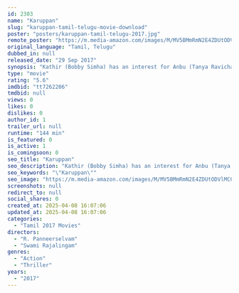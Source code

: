 ```yaml
---
id: 2303
name: "Karuppan"
slug: "karuppan-tamil-telugu-movie-download"
poster: "posters/karuppan-tamil-telugu-2017.jpg"
remote_poster: "https://m.media-amazon.com/images/M/MV5BMmRmN2E4ZDUtODVlMC00YTUwLWI3NWMtNDNjMDY1ZDYzZjJhXkEyXkFqcGc@._V1_SX300.jpg"
original_language: "Tamil, Telugu"
dubbed_in: null
released_date: "29 Sep 2017"
synopsis: "Kathir (Bobby Simha) has an interest for Anbu (Tanya Ravichandran), but due to family situations, she gets hitched to Karuppan (Vijay Sethupathi). What does Kathir do, to separate Karuppan and Anbu, and does he finally get to marr..."
type: "movie"
rating: "5.6"
imdbid: "tt7262206"
tmdbid: null
views: 0
likes: 0
dislikes: 0
author_id: 1
trailer_url: null
runtime: "144 min"
is_featured: 0
is_active: 1
is_comingsoon: 0
seo_title: "Karuppan"
seo_description: "Kathir (Bobby Simha) has an interest for Anbu (Tanya Ravichandran), but due to family situations, she gets hitched to Karuppan (Vijay Sethupathi). What does Kathir do, to separate Karuppan and Anbu, and does he finally get to marr..."
seo_keywords: "\"Karuppan\""
seo_image: "https://m.media-amazon.com/images/M/MV5BMmRmN2E4ZDUtODVlMC00YTUwLWI3NWMtNDNjMDY1ZDYzZjJhXkEyXkFqcGc@._V1_SX300.jpg"
screenshots: null
redirect_to: null
social_shares: 0
created_at: 2025-04-08 16:07:06
updated_at: 2025-04-08 16:07:06
categories:
  - "Tamil 2017 Movies"
directors:
  - "R. Panneerselvam"
  - "Swami Rajalingam"
genres:
  - "Action"
  - "Thriller"
years:
  - "2017"
---
```

